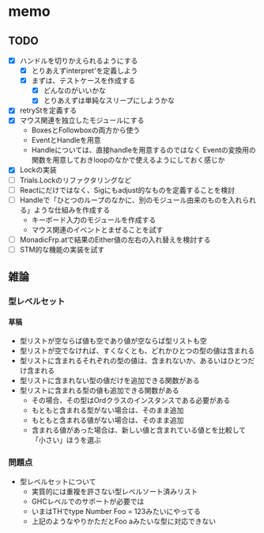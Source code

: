 memo
====

TODO
----

* [x] ハンドルを切りかえられるようにする
	+ [x] とりあえずinterpret'を定義しよう
	+ [x] まずは、テストケースを作成する
		- [x] どんなのがいいかな
		- [x] とりあえずは単純なスリープにしようかな
* [x] retryStを定義する
* [x] マウス関連を独立したモジュールにする
	+ BoxesとFollowboxの両方から使う
	+ EventとHandleを用意
	+ Handleについては、直接handleを用意するのではなく
		Eventの変換用の関数を用意しておきloopのなかで使えるようにしておく感じか
* [x] Lockの実装
* [ ] Trials.Lockのリファクタリングなど
* [ ] Reactにだけではなく、Sigにもadjust的なものを定義することを検討
* [ ] Handleで「ひとつのループのなかに、別のモジュール由来のものを入れられる」ような仕組みを作成する
	+ キーボード入力のモジュールを作成する
	+ マウス関連のイベントとまぜることを試す
* [ ] MonadicFrp.atで結果のEither値の左右の入れ替えを検討する
* [ ] STM的な機能の実装を試す

雑論
----

### 型レベルセット

#### 草稿

* 型リストが空ならば値も空であり値が空ならば型リストも空
* 型リストが空でなければ、すくなくとも、どれかひとつの型の値は含まれる
* 型リストに含まれるそれぞれの型の値は、含まれないか、あるいはひとつだけ含まれる
* 型リストに含まれない型の値だけを追加できる関数がある
* 型リストに含まれる型の値も追加できる関数がある
	+ その場合、その型はOrdクラスのインスタンスである必要がある
	+ もともと含まれる型がない場合は、そのまま追加
	+ もともと含まれる値がない場合は、そのまま追加
	+ 含まれる値があった場合は、新しい値と含まれている値とを比較して「小さい」ほうを選ぶ

### 問題点

* 型レベルセットについて
	+ 実質的には重複を許さない型レベルソート済みリスト
	+ GHCレベルでのサポートが必要では
	+ いまはTHでtype Number Foo = 123みたいにやってる
	+ 上記のようなやりかただとFoo aみたいな型に対応できない
